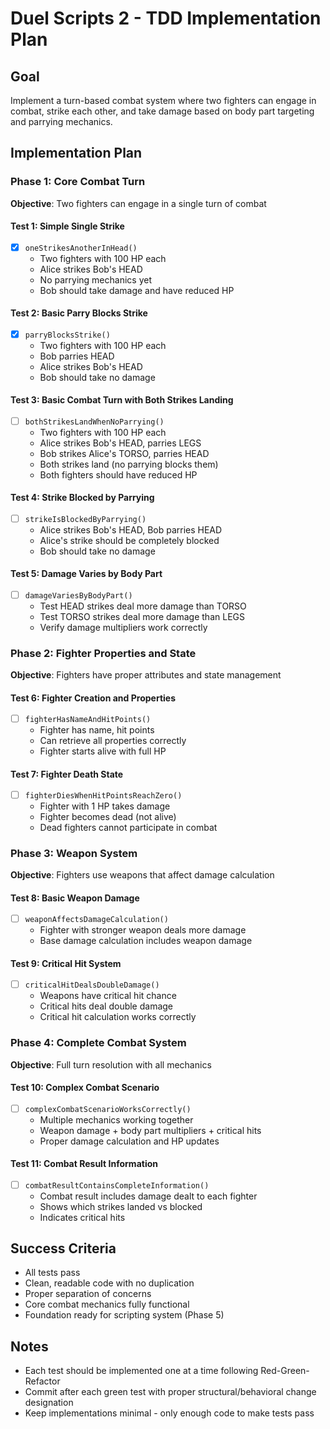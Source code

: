 # Duel Scripts 2 - TDD Implementation Plan

## Goal
Implement a turn-based combat system where two fighters can engage in combat, strike each other, and take damage based on body part targeting and parrying mechanics.

## Implementation Plan

### Phase 1: Core Combat Turn
**Objective**: Two fighters can engage in a single turn of combat

#### Test 1: Simple Single Strike
- [x] `oneStrikesAnotherInHead()`
  - Two fighters with 100 HP each
  - Alice strikes Bob's HEAD
  - No parrying mechanics yet
  - Bob should take damage and have reduced HP

#### Test 2: Basic Parry Blocks Strike
- [x] `parryBlocksStrike()`
  - Two fighters with 100 HP each
  - Bob parries HEAD
  - Alice strikes Bob's HEAD
  - Bob should take no damage

#### Test 3: Basic Combat Turn with Both Strikes Landing
- [ ] `bothStrikesLandWhenNoParrying()`
  - Two fighters with 100 HP each
  - Alice strikes Bob's HEAD, parries LEGS
  - Bob strikes Alice's TORSO, parries HEAD  
  - Both strikes land (no parrying blocks them)
  - Both fighters should have reduced HP

#### Test 4: Strike Blocked by Parrying
- [ ] `strikeIsBlockedByParrying()`
  - Alice strikes Bob's HEAD, Bob parries HEAD
  - Alice's strike should be completely blocked
  - Bob should take no damage

#### Test 5: Damage Varies by Body Part
- [ ] `damageVariesByBodyPart()`
  - Test HEAD strikes deal more damage than TORSO
  - Test TORSO strikes deal more damage than LEGS
  - Verify damage multipliers work correctly

### Phase 2: Fighter Properties and State
**Objective**: Fighters have proper attributes and state management

#### Test 6: Fighter Creation and Properties
- [ ] `fighterHasNameAndHitPoints()`
  - Fighter has name, hit points
  - Can retrieve all properties correctly
  - Fighter starts alive with full HP

#### Test 7: Fighter Death State
- [ ] `fighterDiesWhenHitPointsReachZero()`
  - Fighter with 1 HP takes damage
  - Fighter becomes dead (not alive)
  - Dead fighters cannot participate in combat

### Phase 3: Weapon System
**Objective**: Fighters use weapons that affect damage calculation

#### Test 8: Basic Weapon Damage
- [ ] `weaponAffectsDamageCalculation()`
  - Fighter with stronger weapon deals more damage
  - Base damage calculation includes weapon damage

#### Test 9: Critical Hit System
- [ ] `criticalHitDealsDoubleDamage()`
  - Weapons have critical hit chance
  - Critical hits deal double damage
  - Critical hit calculation works correctly

### Phase 4: Complete Combat System
**Objective**: Full turn resolution with all mechanics

#### Test 10: Complex Combat Scenario
- [ ] `complexCombatScenarioWorksCorrectly()`
  - Multiple mechanics working together
  - Weapon damage + body part multipliers + critical hits
  - Proper damage calculation and HP updates

#### Test 11: Combat Result Information
- [ ] `combatResultContainsCompleteInformation()`
  - Combat result includes damage dealt to each fighter
  - Shows which strikes landed vs blocked
  - Indicates critical hits

## Success Criteria
- All tests pass
- Clean, readable code with no duplication
- Proper separation of concerns
- Core combat mechanics fully functional
- Foundation ready for scripting system (Phase 5)

## Notes
- Each test should be implemented one at a time following Red-Green-Refactor
- Commit after each green test with proper structural/behavioral change designation
- Keep implementations minimal - only enough code to make tests pass
